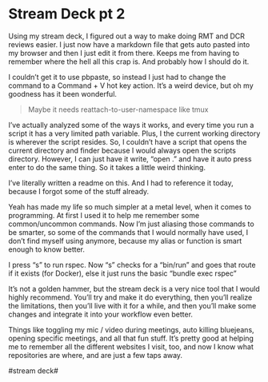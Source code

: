 # Stream Deck pt 2
Using my stream deck, I figured out a way to make doing RMT and DCR reviews easier. I just now have a markdown file that gets auto pasted into my browser and then I just edit it from there. Keeps me from having to remember where the hell all this crap is. And probably how I should do it.

I couldn’t get it to use pbpaste, so instead I just had to change the command to a Command + V hot key action. It’s a weird device, but oh my goodness has it been wonderful.

> Maybe it needs reattach-to-user-namespace like tmux  

I’ve actually analyzed some of the ways it works, and every time you run a script it has a very limited path variable. Plus, I the current working directory is wherever the script resides. So, I couldn’t have a script that opens the current directory and finder because I would always open the scripts directory. However, I can just have it write, “open .” and have it auto press enter to do the same thing. So it takes a little weird thinking. 

I’ve literally written a readme on this. And I had to reference it today, because I forgot some of the stuff already.

Yeah has made my life so much simpler at a metal level, when it comes to programming. At first I used it to help me remember some common/uncommon commands. Now I’m just aliasing those commands to be smarter, so some of the commands that I would normally have used, I don’t find myself using anymore, because my alias or function is smart enough to know better.

I press “s” to run rspec. Now “s” checks for a “bin/run” and goes that route if it exists (for Docker), else it just runs the basic “bundle exec rspec”

It’s not a golden hammer, but the stream deck is a very nice tool that I would highly recommend. You’ll try and make it do everything, then you’ll realize the limitations, then you’ll live with it for a while, and then you’ll make some changes and integrate it into your workflow even better.

Things like toggling my mic / video during meetings, auto killing bluejeans, opening specific meetings, and all that fun stuff. It’s pretty good at helping me to remember all the different websites I visit, too, and now I know what repositories are where, and are just a few taps away.

#stream deck#